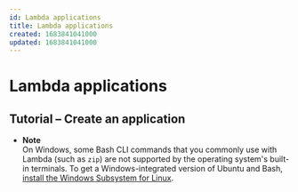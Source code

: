 ```yaml
---
id: Lambda applications
title: Lambda applications
created: 1683841041000
updated: 1683841041000
---
```

# Lambda applications
## Tutorial – Create an application

- **Note**  
On Windows, some Bash CLI commands that you commonly use with Lambda \(such as `zip`\) are not supported by the operating system's built\-in terminals\. To get a Windows\-integrated version of Ubuntu and Bash, [install the Windows Subsystem for Linux](https://docs.microsoft.com/en-us/windows/wsl/install-win10)\.

